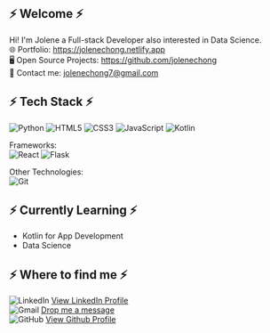 ## ⚡ Welcome ⚡
Hi! I'm Jolene a Full-stack Developer also interested in Data Science.
<br> 🌐 Portfolio: https://jolenechong.netlify.app
<br> 🖥️ Open Source Projects: https://github.com/jolenechong
<br> 📩 Contact me: [jolenechong7@gmail.com](jolenechong7@gmail.com)


## ⚡ Tech Stack ⚡
![Python](https://img.shields.io/badge/python-3670A0?style=for-the-badge&logo=python&logoColor=ffdd54)
![HTML5](https://img.shields.io/badge/html5-%23E34F26.svg?style=for-the-badge&logo=html5&logoColor=white)
![CSS3](https://img.shields.io/badge/css3-%231572B6.svg?style=for-the-badge&logo=css3&logoColor=white)
![JavaScript](https://img.shields.io/badge/javascript-%23323330.svg?style=for-the-badge&logo=javascript&logoColor=%23F7DF1E)
![Kotlin](https://img.shields.io/badge/kotlin-%230095D5.svg?style=for-the-badge&logo=kotlin&logoColor=white)

Frameworks:<br>
![React](https://img.shields.io/badge/react-%2320232a.svg?style=for-the-badge&logo=react&logoColor=%2361DAFB)
![Flask](https://img.shields.io/badge/flask-%23000.svg?style=for-the-badge&logo=flask&logoColor=white)

Other Technologies:<br>
![Git](https://img.shields.io/badge/git-%23F05033.svg?style=for-the-badge&logo=git&logoColor=white)

## ⚡ Currently Learning ⚡
- Kotlin for App Development
- Data Science

## ⚡ Where to find me ⚡
![LinkedIn](https://img.shields.io/badge/linkedin-%230077B5.svg?style=for-the-badge&logo=linkedin&logoColor=white)
<a href='https://www.linkedin.com/in/jolene-chong/'>View LinkedIn Profile</a>
<br>
![Gmail](https://img.shields.io/badge/Gmail-D14836?style=for-the-badge&logo=gmail&logoColor=white)
<a href="mailto:jolenechong7@gmail.com">Drop me a message</a>
<br>
![GitHub](https://img.shields.io/badge/github-%23121011.svg?style=for-the-badge&logo=github&logoColor=white)
<a href="https://github.com/jolenechong">View Github Profile</a>

